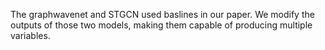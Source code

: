 
The graphwavenet and STGCN used baslines in our paper. We modify the outputs of those two models, making them capable of producing multiple variables.

